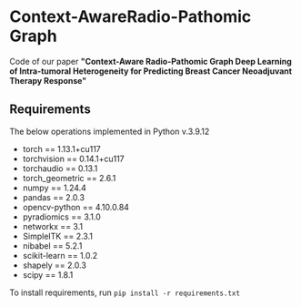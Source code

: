 # Context-AwareRadio-Pathomic Graph
Code of our paper
__"Context-Aware Radio-Pathomic Graph Deep Learning of Intra-tumoral Heterogeneity for Predicting Breast Cancer Neoadjuvant Therapy Response"__

## Requirements
The below operations implemented in Python v.3.9.12
- torch == 1.13.1+cu117
- torchvision == 0.14.1+cu117
- torchaudio == 0.13.1
- torch_geometric == 2.6.1
- numpy == 1.24.4
- pandas == 2.0.3
- opencv-python == 4.10.0.84
- pyradiomics == 3.1.0
- networkx == 3.1
- SimpleITK == 2.3.1
- nibabel == 5.2.1
- scikit-learn == 1.0.2
- shapely == 2.0.3
- scipy == 1.8.1

To install requirements, run `pip install -r requirements.txt`